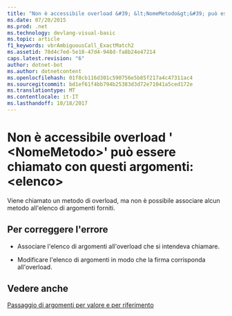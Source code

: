 ```yaml
---
title: "Non è accessibile overload &#39; &lt;NomeMetodo&gt;&#39; può essere chiamato con questi argomenti: &lt;elenco&gt;"
ms.date: 07/20/2015
ms.prod: .net
ms.technology: devlang-visual-basic
ms.topic: article
f1_keywords: vbrAmbiguousCall_ExactMatch2
ms.assetid: 78d4c7ed-5e18-47d4-948d-fa8b24e47214
caps.latest.revision: "6"
author: dotnet-bot
ms.author: dotnetcontent
ms.openlocfilehash: 01f8cb116d301c590756e5b85f217a4c47311ac4
ms.sourcegitcommit: bd1ef61f4bb794b25383d3d72e71041a5ced172e
ms.translationtype: MT
ms.contentlocale: it-IT
ms.lasthandoff: 10/18/2017
---
```

# <a name="no-accessible-overloaded-39ltmethodnamegt39-can-be-called-with-these-arguments-ltlistgt"></a>Non è accessibile overload &#39; &lt;NomeMetodo&gt;&#39; può essere chiamato con questi argomenti: &lt;elenco&gt;
Viene chiamato un metodo di overload, ma non è possibile associare alcun metodo all'elenco di argomenti forniti.  
  
## <a name="to-correct-this-error"></a>Per correggere l'errore  
  
-   Associare l'elenco di argomenti all'overload che si intendeva chiamare.  
  
-   Modificare l'elenco di argomenti in modo che la firma corrisponda all'overload.  
  
## <a name="see-also"></a>Vedere anche  
 [Passaggio di argomenti per valore e per riferimento](../../visual-basic/programming-guide/language-features/procedures/passing-arguments-by-value-and-by-reference.md)
